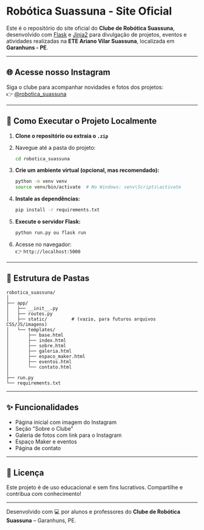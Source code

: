 # Robótica Suassuna - Site Oficial

Este é o repositório do site oficial do **Clube de Robótica Suassuna**, desenvolvido com [Flask](https://flask.palletsprojects.com/) e [Jinja2](https://jinja.palletsprojects.com/) para divulgação de projetos, eventos e atividades realizadas na **ETE Ariano Vilar Suassuna**, localizada em **Garanhuns - PE**.

---

## 🌐 Acesse nosso Instagram
Siga o clube para acompanhar novidades e fotos dos projetos:  
👉 [@robotica_suassuna](https://www.instagram.com/robotica_suassuna/)

---

## 🚀 Como Executar o Projeto Localmente

1. **Clone o repositório ou extraia o `.zip`**
2. Navegue até a pasta do projeto:
   ```bash
   cd robotica_suassuna
   ```
3. **Crie um ambiente virtual (opcional, mas recomendado):**
   ```bash
   python -m venv venv
   source venv/bin/activate  # No Windows: venv\Scripts\activate
   ```
4. **Instale as dependências:**
   ```bash
   pip install -r requirements.txt
   ```
5. **Execute o servidor Flask:**
   ```bash
   python run.py ou flask run
   ```

6. Acesse no navegador:  
   👉 `http://localhost:5000`

---

## 📁 Estrutura de Pastas

```
robotica_suassuna/
│
├── app/
│   ├── __init__.py
│   ├── routes.py
│   ├── static/         # (vazio, para futuros arquivos CSS/JS/imagens)
│   └── templates/
│       ├── base.html
│       ├── index.html
│       ├── sobre.html
│       ├── galeria.html
│       ├── espaco_maker.html
│       ├── eventos.html
│       └── contato.html
│
├── run.py
└── requirements.txt
```

---

## ✨ Funcionalidades

- Página inicial com imagem do Instagram
- Seção "Sobre o Clube"
- Galeria de fotos com link para o Instagram
- Espaço Maker e eventos
- Página de contato

---

## 📌 Licença

Este projeto é de uso educacional e sem fins lucrativos. Compartilhe e contribua com conhecimento!

---

Desenvolvido com 💻 por alunos e professores do **Clube de Robótica Suassuna** – Garanhuns, PE.
